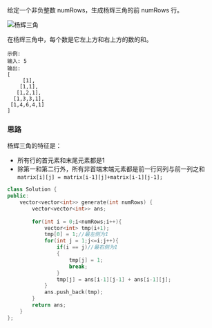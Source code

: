 
给定一个非负整数 numRows，生成杨辉三角的前 numRows 行。

![杨辉三角](https://upload.wikimedia.org/wikipedia/commons/0/0d/PascalTriangleAnimated2.gif)

在杨辉三角中，每个数是它左上方和右上方的数的和。

```
示例:
输入: 5
输出:
[
     [1],
    [1,1],
   [1,2,1],
  [1,3,3,1],
 [1,4,6,4,1]
]
```

### 思路

杨辉三角的特征是：

- 所有行的首元素和末尾元素都是1
- 除第一和第二行外，所有非首端末端元素都是前一行同列与前一列之和`matrix[i][j] = matrix[i-1][j]+matrix[i-1][j-1];`

```CPP
class Solution {
public:
    vector<vector<int>> generate(int numRows) {
        vector<vector<int>> ans;
        
        for(int i = 0;i<numRows;i++){
            vector<int> tmp(i+1);
            tmp[0] = 1;//最左侧为1
            for(int j = 1;j<=i;j++){
                if(i == j)//最右侧为1
                {
                    tmp[j] = 1;
                    break;
                }
                tmp[j] = ans[i-1][j-1] + ans[i-1][j]; 
            }
            ans.push_back(tmp);
        }     
        return ans;  
    }
};
```
